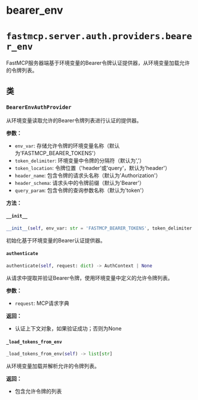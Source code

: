 # bearer_env

# `fastmcp.server.auth.providers.bearer_env`

FastMCP服务器端基于环境变量的Bearer令牌认证提供器，从环境变量加载允许的令牌列表。

## 类

### `BearerEnvAuthProvider`

从环境变量读取允许的Bearer令牌列表进行认证的提供器。

**参数：**
- `env_var`: 存储允许令牌的环境变量名称（默认为'FASTMCP_BEARER_TOKENS'）
- `token_delimiter`: 环境变量中令牌的分隔符（默认为','）
- `token_location`: 令牌位置（'header'或'query'，默认为'header'）
- `header_name`: 包含令牌的请求头名称（默认为'Authorization'）
- `header_schema`: 请求头中的令牌前缀（默认为'Bearer'）
- `query_param`: 包含令牌的查询参数名称（默认为'token'）

**方法：**

#### `__init__`

```python
__init__(self, env_var: str = 'FASTMCP_BEARER_TOKENS', token_delimiter: str = ',', token_location: str = 'header', header_name: str = 'Authorization', header_schema: str = 'Bearer', query_param: str = 'token')
```

初始化基于环境变量的Bearer认证提供器。

#### `authenticate`

```python
authenticate(self, request: dict) -> AuthContext | None
```

从请求中提取并验证Bearer令牌，使用环境变量中定义的允许令牌列表。

**参数：**
- `request`: MCP请求字典

**返回：**
- 认证上下文对象，如果验证成功；否则为None

#### `_load_tokens_from_env`

```python
_load_tokens_from_env(self) -> list[str]
```

从环境变量加载并解析允许的令牌列表。

**返回：**
- 包含允许令牌的列表